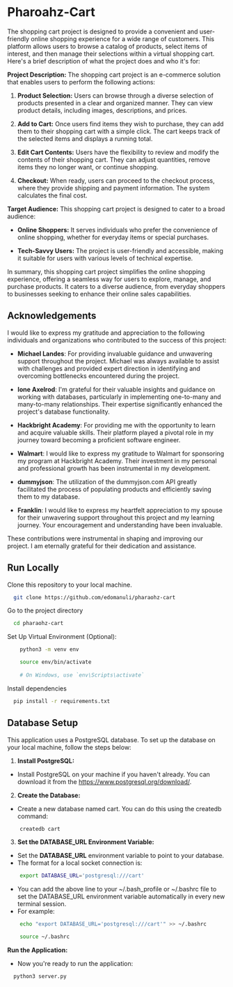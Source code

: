 
# Pharoahz-Cart

The shopping cart project is designed to provide a convenient and user-friendly online shopping experience for a wide range of customers. This platform allows users to browse a catalog of products, select items of interest, and then manage their selections within a virtual shopping cart. Here's a brief description of what the project does and who it's for:

**Project Description:**
The shopping cart project is an e-commerce solution that enables users to perform the following actions:

1. **Product Selection:** Users can browse through a diverse selection of products presented in a clear and organized manner. They can view product details, including images, descriptions, and prices.

2. **Add to Cart:** Once users find items they wish to purchase, they can add them to their shopping cart with a simple click. The cart keeps track of the selected items and displays a running total.

3. **Edit Cart Contents:** Users have the flexibility to review and modify the contents of their shopping cart. They can adjust quantities, remove items they no longer want, or continue shopping.

4. **Checkout:** When ready, users can proceed to the checkout process, where they provide shipping and payment information. The system calculates the final cost.


**Target Audience:**
This shopping cart project is designed to cater to a broad audience:

- **Online Shoppers:** It serves individuals who prefer the convenience of online shopping, whether for everyday items or special purchases.

- **Tech-Savvy Users:** The project is user-friendly and accessible, making it suitable for users with various levels of technical expertise.

In summary, this shopping cart project simplifies the online shopping experience, offering a seamless way for users to explore, manage, and purchase products. It caters to a diverse audience, from everyday shoppers to businesses seeking to enhance their online sales capabilities.


## Acknowledgements


I would like to express my gratitude and appreciation to the following individuals and organizations who contributed to the success of this project:

- **Michael Landes**: For providing invaluable guidance and unwavering support throughout the project. Michael was always available to assist with challenges and provided expert direction in identifying and overcoming bottlenecks encountered during the project.

- **Ione Axelrod**: I'm grateful for their valuable insights and guidance on working with databases, particularly in implementing one-to-many and many-to-many relationships. Their expertise significantly enhanced the project's database functionality.

- **Hackbright Academy**: For providing me with the opportunity to learn and acquire valuable skills. Their platform played a pivotal role in my journey toward becoming a proficient software engineer.

- **Walmart**: I would like to express my gratitude to Walmart for sponsoring my program at Hackbright Academy. Their investment in my personal and professional growth has been instrumental in my development.

- **dummyjson**: The utilization of the dummyjson.com API greatly facilitated the process of populating products and efficiently saving them to my database.

- **Franklin**: I would like to express my heartfelt appreciation to my spouse for their unwavering support throughout this project and my learning journey. Your encouragement and understanding have been invaluable.

These contributions were instrumental in shaping and improving our project. I am eternally grateful for their dedication and assistance.
## Run Locally


Clone this repository to your local machine.

```bash
  git clone https://github.com/edomanuli/pharaohz-cart
```

Go to the project directory

```bash
  cd pharaohz-cart
```

Set Up Virtual Environment (Optional):

```bash
    python3 -m venv env

    source env/bin/activate 
     
    # On Windows, use `env\Scripts\activate`

```

Install dependencies

```bash
  pip install -r requirements.txt
```

## Database Setup
This application uses a PostgreSQL database. To set up the database on your local machine, follow the steps below:

1. **Install PostgreSQL:**

- Install PostgreSQL on your machine if you haven't already. You can download it from the https://www.postgresql.org/download/.

2. **Create the Database:**

- Create a new database named cart. You can do this using the createdb command:

```bash
    createdb cart
```

3. **Set the DATABASE_URL Environment Variable:**
- Set the **DATABASE_URL** environment variable to point to your database. 
- The format for a local socket connection is:

```bash
    export DATABASE_URL='postgresql:///cart'
```

- You can add the above line to your ~/.bash_profile or ~/.bashrc file to set the DATABASE_URL environment variable automatically in every new terminal session. 
- For example:

```bash
    echo "export DATABASE_URL='postgresql:///cart'" >> ~/.bashrc

    source ~/.bashrc
```

**Run the Application:**

- Now you're ready to run the application:

```bash
  python3 server.py
```

